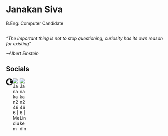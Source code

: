 <h1>Janakan Siva</h1>
B.Eng: Computer Candidate </br>

</br>

*<q>The important thing is not to stop questioning; curiosity has its own reason for existing</q> <address>~Albert Einstein</address>*


<h2 align="left">Socials</h2>

[<img align="left" alt="Janakan2466 | Website" width="22px" src="https://raw.githubusercontent.com/iconic/open-iconic/master/svg/globe.svg" />][website]
[<img align="left" alt="Janakan2466 | Medium" width="22px" src="https://cdn.jsdelivr.net/npm/simple-icons@v3/icons/medium.svg" />][medium]
[<img align="left" alt="Janakan2466 | LinkedIn" width="22px" src="https://cdn.jsdelivr.net/npm/simple-icons@v3/icons/linkedin.svg" />][linkedin]

[website]: http://jsivaloganathan.me/
[linkedin]: https://www.linkedin.com/in/janakan2466/
[medium]: https://medium.com/@janakan2466

